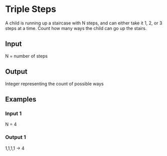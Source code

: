 # Triple Steps

A child is running up a staircase with N steps, and can either take it 1, 2, or 3 steps at a time.
Count how many ways the child can go up the stairs. 

## Input
N = number of steps

## Output
Integer representing the count of possible ways


## Examples

### Input 1

N = 4

### Output 1

1,1,1,1 -> 4
